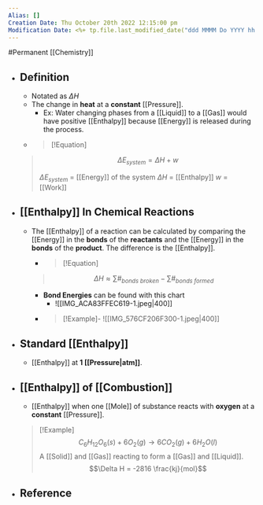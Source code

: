 ```yaml
---
Alias: []
Creation Date: Thu October 20th 2022 12:15:00 pm 
Modification Date: <%+ tp.file.last_modified_date("ddd MMMM Do YYYY hh:mm:ss a") %>
---
```

#Permanent [[Chemistry]]

- ## Definition
	- Notated as $\Delta H$
	- The change in **heat** at a **constant** [[Pressure]].
		- Ex: Water changing phases from a [[Liquid]] to a [[Gas]] would have positive [[Enthalpy]] because [[Energy]] is released during the process.
	- > [!Equation]
	> $$\Delta E_{system}=\Delta H+w$$
	> 
	> $\Delta E_{system}$ = [[Energy]] of the system
	> $\Delta H$ = [[Enthalpy]]
	> $w$ = [[Work]]
	
- ## [[Enthalpy]] In Chemical Reactions
	- The [[Enthalpy]] of a reaction can be calculated by comparing the [[Energy]] in the **bonds** of the **reactants** and the [[Energy]] in the **bonds** of the **product**. The difference is the [[Enthalpy]].
		- > [!Equation]
		> $$\Delta H \approx \sum \#_{bonds\ broken} - \sum \#_{bonds\ formed}$$
		- **Bond Energies** can be found with this chart
			- ![[IMG_ACA83FFEC619-1.jpeg|400]]
		- > [!Example]-
		  > ![[IMG_576CF206F300-1.jpeg|400]]
- ## Standard [[Enthalpy]]
	- [[Enthalpy]] at **1 [[Pressure|atm]]**.
- ## [[Enthalpy]] of [[Combustion]]
	- [[Enthalpy]] when one [[Mole]] of substance reacts with **oxygen** at a **constant** [[Pressure]].
	> [!Example]
	> $$C_6H_{12}O_6 (s) + 6O_2 (g)\rightarrow 6CO_2 (g) + 6H_2O(l)$$
	> A [[Solid]] and [[Gas]] reacting to form a [[Gas]] and [[Liquid]].
	> $$\Delta H = -2816 \frac{kj}{mol}$$
- ## Reference